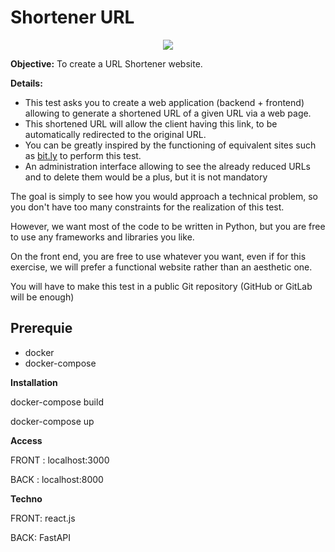 # Shortener URL

<p align="center">
  <img src="https://user-images.githubusercontent.com/41895689/235944277-ad077d94-b7e7-4d9b-ba25-cc161abe21be.png">
</p>

**Objective:** To create a URL Shortener website.

**Details:**

- This test asks you to create a web application (backend + frontend) allowing to generate a shortened URL of a given URL via a web page.
- This shortened URL will allow the client having this link, to be automatically redirected to the original URL.
- You can be greatly inspired by the functioning of equivalent sites such as [bit.ly](http://bit.ly/) to perform this test.
- An administration interface allowing to see the already reduced URLs and to delete them would be a plus, but it is not mandatory

The goal is simply to see how you would approach a technical problem, so you don't have too many constraints for the realization of this test.

However, we want most of the code to be written in Python, but you are free to use any frameworks and libraries you like.

On the front end, you are free to use whatever you want, even if for this exercise, we will prefer a functional website rather than an aesthetic one.

You will have to make this test in a public Git repository (GitHub or GitLab will be enough)


## Prerequie

- docker
- docker-compose

**Installation**

docker-compose build

docker-compose up

**Access**

FRONT : localhost:3000

BACK : localhost:8000

**Techno**

FRONT: react.js

BACK: FastAPI

